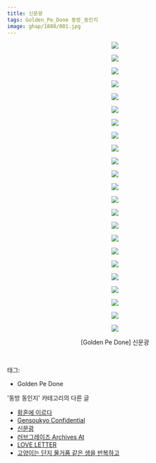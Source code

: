 ```yaml
---
title: 신문광
tags: Golden_Pe_Done 동방_동인지
image: ghap/1880/001.jpg
---
```

<div class="article">
<p style="text-align: center; clear: none; float: none;"><img src="{{ site.nasurl }}/ghap/1880/001.jpg"/></p>
<p style="text-align: center; clear: none; float: none;"><img src="{{ site.nasurl }}/ghap/1880/002.jpg"/></p>
<p style="text-align: center; clear: none; float: none;"><img src="{{ site.nasurl }}/ghap/1880/003.jpg"/></p>
<p style="text-align: center; clear: none; float: none;"><img src="{{ site.nasurl }}/ghap/1880/004.jpg"/></p>
<p style="text-align: center; clear: none; float: none;"><img src="{{ site.nasurl }}/ghap/1880/005.jpg"/></p>
<p style="text-align: center; clear: none; float: none;"><img src="{{ site.nasurl }}/ghap/1880/006.jpg"/></p>
<p style="text-align: center; clear: none; float: none;"><img src="{{ site.nasurl }}/ghap/1880/007.jpg"/></p>
<p style="text-align: center; clear: none; float: none;"><img src="{{ site.nasurl }}/ghap/1880/008.jpg"/></p>
<p style="text-align: center; clear: none; float: none;"><img src="{{ site.nasurl }}/ghap/1880/009.jpg"/></p>
<p style="text-align: center; clear: none; float: none;"><img src="{{ site.nasurl }}/ghap/1880/010.jpg"/></p>
<p style="text-align: center; clear: none; float: none;"><img src="{{ site.nasurl }}/ghap/1880/011.jpg"/></p>
<p style="text-align: center; clear: none; float: none;"><img src="{{ site.nasurl }}/ghap/1880/012.jpg"/></p>
<p style="text-align: center; clear: none; float: none;"><img src="{{ site.nasurl }}/ghap/1880/013.jpg"/></p>
<p style="text-align: center; clear: none; float: none;"><img src="{{ site.nasurl }}/ghap/1880/014.jpg"/></p>
<p style="text-align: center; clear: none; float: none;"><img src="{{ site.nasurl }}/ghap/1880/015.jpg"/></p>
<p style="text-align: center; clear: none; float: none;"><img src="{{ site.nasurl }}/ghap/1880/016.jpg"/></p>
<p style="text-align: center; clear: none; float: none;"><img src="{{ site.nasurl }}/ghap/1880/017.jpg"/></p>
<p style="text-align: center; clear: none; float: none;"><img src="{{ site.nasurl }}/ghap/1880/018.jpg"/></p>
<p style="text-align: center; clear: none; float: none;"><img src="{{ site.nasurl }}/ghap/1880/019.jpg"/></p>
<p style="text-align: center; clear: none; float: none;"><img src="{{ site.nasurl }}/ghap/1880/020.jpg"/></p>
<p style="text-align: center; clear: none; float: none;"><img src="{{ site.nasurl }}/ghap/1880/021.jpg"/></p>
<p style="text-align: center; clear: none; float: none;"><img src="{{ site.nasurl }}/ghap/1880/022.jpg"/></p>
<p style="text-align: center; clear: none; float: none;"><img src="{{ site.nasurl }}/ghap/1880/023.jpg"/></p>
<p style="text-align: center; clear: none; float: none;">[Golden Pe Done] 신문광</p>
<p><br/></p>
</div><div class="tagTrail">
<p>태그: </p>
<ul>
<li>Golden Pe Done</li>
</ul>
</div><div class="another">
<p>'동방 동인지' 카테고리의 다른 글</p>
<ul>
<li><a href="/2016-08-28-ghap_1883">황혼에 이르다</a></li>
<li><a href="/2016-08-28-ghap_1882">Gensoukyo Confidential</a></li>
<li><a href="/2016-08-28-ghap_1880">신문광</a></li>
<li><a href="/2016-08-28-ghap_1879">러브그레이즈 Archives At</a></li>
<li><a href="/2016-08-28-ghap_1878">LOVE LETTER</a></li>
<li><a href="/2016-08-27-ghap_1877">고양이는 단지 물거품 같은 생을 반복하고</a></li>
</ul>
</div><div class="cb_module cb_fluid">
<div class="cb_wrt cb_profile">
</div><!-- commentList close -->
</div>